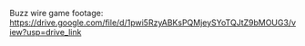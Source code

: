Buzz wire game footage: https://drive.google.com/file/d/1pwi5RzyABKsPQMjeySYoTQJtZ9bMOUG3/view?usp=drive_link
